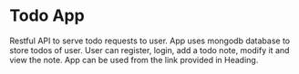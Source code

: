 # Todo App
Restful API to serve todo requests to user.
App uses mongodb database to store todos of user. User can register, login, add a todo note, modify it and view the note.
App can be used from the link provided in Heading.
